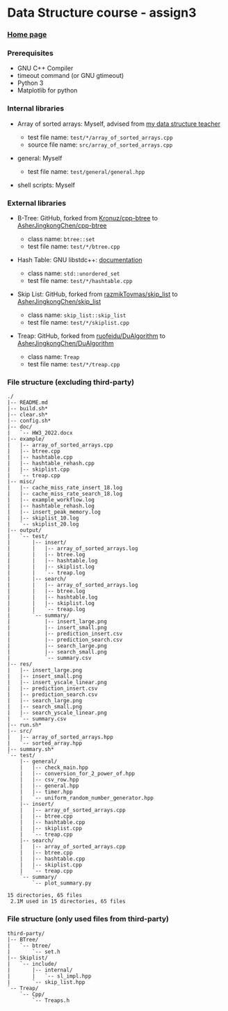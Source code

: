 # Data Structure course - assign3

### [Home page](https://github.com/AsherJingkongChen/ds-assign3)

### Prerequisites

- GNU C++ Compiler
- timeout command (or GNU gtimeout)
- Python 3
- Matplotlib for python

### Internal libraries

- Array of sorted arrays: Myself, advised from [my data structure teacher](https://ah.nccu.edu.tw/scholar?id=7326&locale=en-US)
  - test file name: `test/*/array_of_sorted_arrays.cpp`
  - source file name: `src/array_of_sorted_arrays.cpp`

- general: Myself
  - test file name: `test/general/general.hpp`

- shell scripts: Myself

### External libraries

- B-Tree: GitHub, forked from [Kronuz/cpp-btree](https://github.com/Kronuz/cpp-btree) to [AsherJingkongChen/cpp-btree](https://github.com/AsherJingkongChen/cpp-btree)
  - class name: `btree::set`
  - test file name: `test/*/btree.cpp`

- Hash Table: GNU libstdc++: [documentation](https://gcc.gnu.org/onlinedocs/gcc-12.2.0/libstdc++/api/a08942.html)
  - class name: `std::unordered_set`
  - test file name: `test/*/hashtable.cpp`

- Skip List: GitHub, forked from [razmikTovmas/skip_list](https://github.com/razmikTovmas/skip_list) to [AsherJingkongChen/skip_list](https://github.com/AsherJingkongChen/skip_list)
  - class name: `skip_list::skip_list`
  - test file name: `test/*/skiplist.cpp`

- Treap: GitHub, forked from [ruofeidu/DuAlgorithm](https://github.com/ruofeidu/DuAlgorithm) to [AsherJingkongChen/DuAlgorithm](https://github.com/AsherJingkongChen/DuAlgorithm)
  - class name: `Treap`
  - test file name: `test/*/treap.cpp`

### File structure (excluding third-party)

```
./
|-- README.md
|-- build.sh*
|-- clear.sh*
|-- config.sh*
|-- doc/
|   `-- HW3_2022.docx
|-- example/
|   |-- array_of_sorted_arrays.cpp
|   |-- btree.cpp
|   |-- hashtable.cpp
|   |-- hashtable_rehash.cpp
|   |-- skiplist.cpp
|   `-- treap.cpp
|-- misc/
|   |-- cache_miss_rate_insert_18.log
|   |-- cache_miss_rate_search_18.log
|   |-- example_workflow.log
|   |-- hashtable_rehash.log
|   |-- insert_peak_memory.log
|   |-- skiplist_10.log
|   `-- skiplist_20.log
|-- output/
|   `-- test/
|       |-- insert/
|       |   |-- array_of_sorted_arrays.log
|       |   |-- btree.log
|       |   |-- hashtable.log
|       |   |-- skiplist.log
|       |   `-- treap.log
|       |-- search/
|       |   |-- array_of_sorted_arrays.log
|       |   |-- btree.log
|       |   |-- hashtable.log
|       |   |-- skiplist.log
|       |   `-- treap.log
|       `-- summary/
|           |-- insert_large.png
|           |-- insert_small.png
|           |-- prediction_insert.csv
|           |-- prediction_search.csv
|           |-- search_large.png
|           |-- search_small.png
|           `-- summary.csv
|-- res/
|   |-- insert_large.png
|   |-- insert_small.png
|   |-- insert_yscale_linear.png
|   |-- prediction_insert.csv
|   |-- prediction_search.csv
|   |-- search_large.png
|   |-- search_small.png
|   |-- search_yscale_linear.png
|   `-- summary.csv
|-- run.sh*
|-- src/
|   |-- array_of_sorted_arrays.hpp
|   `-- sorted_array.hpp
|-- summary.sh*
`-- test/
    |-- general/
    |   |-- check_main.hpp
    |   |-- conversion_for_2_power_of.hpp
    |   |-- csv_row.hpp
    |   |-- general.hpp
    |   |-- timer.hpp
    |   `-- uniform_random_number_generator.hpp
    |-- insert/
    |   |-- array_of_sorted_arrays.cpp
    |   |-- btree.cpp
    |   |-- hashtable.cpp
    |   |-- skiplist.cpp
    |   `-- treap.cpp
    |-- search/
    |   |-- array_of_sorted_arrays.cpp
    |   |-- btree.cpp
    |   |-- hashtable.cpp
    |   |-- skiplist.cpp
    |   `-- treap.cpp
    `-- summary/
        `-- plot_summary.py

15 directories, 65 files
 2.1M used in 15 directories, 65 files
```

### File structure (only used files from third-party)

```
third-party/
|-- BTree/
|   `-- btree/
|       `-- set.h
|-- Skiplist/
|   `-- include/
|       |-- internal/
|       |   `-- sl_impl.hpp
|       `-- skip_list.hpp
`-- Treap/
    `-- Cpp/
        `-- Treaps.h
```